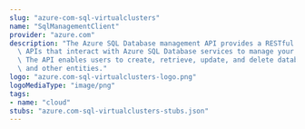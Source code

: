 ```yaml
---
slug: "azure-com-sql-virtualclusters"
name: "SqlManagementClient"
provider: "azure.com"
description: "The Azure SQL Database management API provides a RESTful set of web\
  \ APIs that interact with Azure SQL Database services to manage your databases.\
  \ The API enables users to create, retrieve, update, and delete databases, servers,\
  \ and other entities."
logo: "azure.com-sql-virtualclusters-logo.png"
logoMediaType: "image/png"
tags:
- name: "cloud"
stubs: "azure.com-sql-virtualclusters-stubs.json"
---
```

